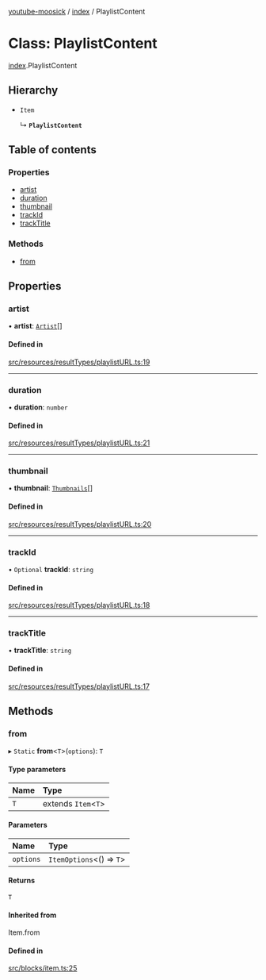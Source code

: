 [youtube-moosick](../README.md) / [index](../modules/index.md) / PlaylistContent

# Class: PlaylistContent

[index](../modules/index.md).PlaylistContent

## Hierarchy

- `Item`

  ↳ **`PlaylistContent`**

## Table of contents

### Properties

- [artist](index.PlaylistContent.md#artist)
- [duration](index.PlaylistContent.md#duration)
- [thumbnail](index.PlaylistContent.md#thumbnail)
- [trackId](index.PlaylistContent.md#trackid)
- [trackTitle](index.PlaylistContent.md#tracktitle)

### Methods

- [from](index.PlaylistContent.md#from)

## Properties

### artist

• **artist**: [`Artist`](index.Artist.md)[]

#### Defined in

[src/resources/resultTypes/playlistURL.ts:19](https://github.com/EvasiveXkiller/youtube-moosick/blob/1fd45d4/src/resources/resultTypes/playlistURL.ts#L19)

___

### duration

• **duration**: `number`

#### Defined in

[src/resources/resultTypes/playlistURL.ts:21](https://github.com/EvasiveXkiller/youtube-moosick/blob/1fd45d4/src/resources/resultTypes/playlistURL.ts#L21)

___

### thumbnail

• **thumbnail**: [`Thumbnails`](index.Thumbnails.md)[]

#### Defined in

[src/resources/resultTypes/playlistURL.ts:20](https://github.com/EvasiveXkiller/youtube-moosick/blob/1fd45d4/src/resources/resultTypes/playlistURL.ts#L20)

___

### trackId

• `Optional` **trackId**: `string`

#### Defined in

[src/resources/resultTypes/playlistURL.ts:18](https://github.com/EvasiveXkiller/youtube-moosick/blob/1fd45d4/src/resources/resultTypes/playlistURL.ts#L18)

___

### trackTitle

• **trackTitle**: `string`

#### Defined in

[src/resources/resultTypes/playlistURL.ts:17](https://github.com/EvasiveXkiller/youtube-moosick/blob/1fd45d4/src/resources/resultTypes/playlistURL.ts#L17)

## Methods

### from

▸ `Static` **from**<`T`\>(`options`): `T`

#### Type parameters

| Name | Type |
| :------ | :------ |
| `T` | extends `Item`<`T`\> |

#### Parameters

| Name | Type |
| :------ | :------ |
| `options` | `ItemOptions`<() => `T`\> |

#### Returns

`T`

#### Inherited from

Item.from

#### Defined in

[src/blocks/item.ts:25](https://github.com/EvasiveXkiller/youtube-moosick/blob/1fd45d4/src/blocks/item.ts#L25)
